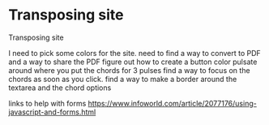 # Transposing site
 Transposing site

I need to pick some colors for the site. 
need to find a way to convert to PDF and a way to share the PDF
figure out how to create a button
color pulsate around where you put the chords for 3 pulses
find a way to focus on the chords as soon as you click. 
find a way to make a border around the textarea and the chord options

links to help with forms
https://www.infoworld.com/article/2077176/using-javascript-and-forms.html